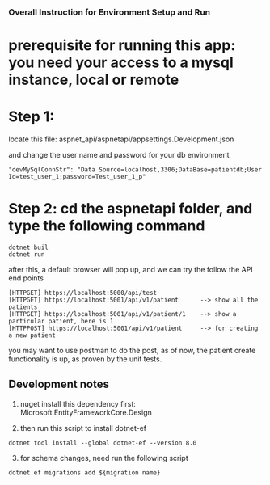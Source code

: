 ### Overall Instruction for Environment Setup and Run 

# prerequisite for running this app: you need your access to a mysql instance, local or remote 


# Step 1: 
locate this file: aspnet_api/aspnetapi/appsettings.Development.json

and change the user name and password for your db environment

```
"devMySqlConnStr": "Data Source=localhost,3306;DataBase=patientdb;User Id=test_user_1;password=Test_user_1_p"
```

# Step 2: cd the aspnetapi folder, and type the following command
```
dotnet buil
dotnet run
```

after this, a default browser will pop up, and we can try the follow the API end points 
```
[HTTPGET] https://localhost:5000/api/test
[HTTPGET] https://localhost:5001/api/v1/patient      --> show all the patients
[HTTPGET] https://localhost:5001/api/v1/patient/1    --> show a particular patient, here is 1
[HTTPPOST] https://localhost:5001/api/v1/patient     --> for creating a new patient
```
you may want to use postman to do the post, as of now, the patient create functionality is up, as proven
by the unit tests. 















## Development notes

1. nuget install this dependency first: Microsoft.EntityFrameworkCore.Design

2. then run this script to install dotnet-ef
```
dotnet tool install --global dotnet-ef --version 8.0
```

3. for schema changes, need run the following script
```
dotnet ef migrations add ${migration name}
```